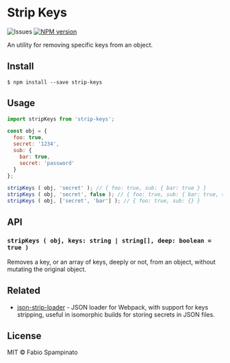 # Strip Keys

![Issues](https://img.shields.io/github/issues/fabiospampinato/strip-keys.svg)
[![NPM version](https://img.shields.io/npm/v/strip-keys.svg)](https://www.npmjs.com/package/strip-keys)

An utility for removing specific keys from an object.

## Install

```shell
$ npm install --save strip-keys
```

## Usage

```js
import stripKeys from 'strip-keys';

const obj = {
  foo: true,
  secret: '1234',
  sub: {
    bar: true,
    secret: 'password'
  }
};

stripKeys ( obj, 'secret' ); // { foo: true, sub: { bar: true } }
stripKeys ( obj, 'secret', false ); // { foo: true, sub: { bar: true, secret: 'password' } }
stripKeys ( obj, ['secret', 'bar'] ); // { foo: true, sub: {} }
```

## API

### `stripKeys ( obj, keys: string | string[], deep: boolean = true )`

Removes a key, or an array of keys, deeply or not, from an object, without mutating the original object.

## Related

- [json-strip-loader](https://github.com/fabiospampinato/json-strip-loader) - JSON loader for Webpack, with support for keys stripping, useful in isomorphic builds for storing secrets in JSON files.

## License

MIT © Fabio Spampinato
